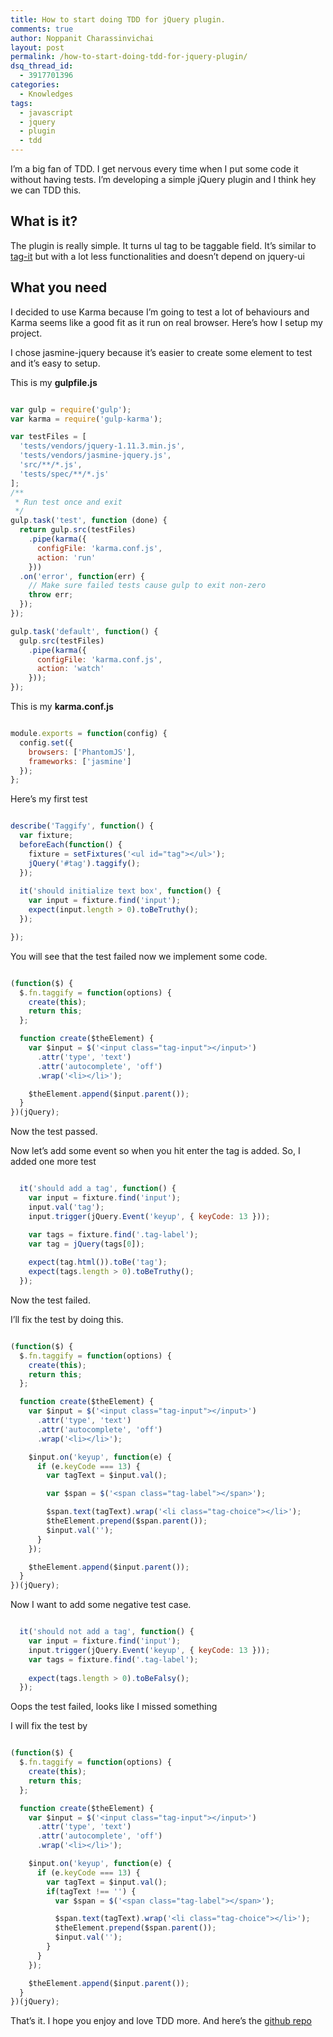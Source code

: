 ```yaml
---
title: How to start doing TDD for jQuery plugin.
comments: true
author: Noppanit Charassinvichai
layout: post
permalink: /how-to-start-doing-tdd-for-jquery-plugin/
dsq_thread_id:
  - 3917701396
categories:
  - Knowledges
tags:
  - javascript
  - jquery
  - plugin
  - tdd
---
```

I&#8217;m a big fan of TDD. I get nervous every time when I put some code it without having tests. I&#8217;m developing a simple jQuery plugin and I think hey we can TDD this.

## What is it?

The plugin is really simple. It turns ul tag to be taggable field. It&#8217;s similar to [tag-it][1] but with a lot less functionalities and doesn&#8217;t depend on jquery-ui

## What you need

I decided to use Karma because I&#8217;m going to test a lot of behaviours and Karma seems like a good fit as it run on real browser. Here&#8217;s how I setup my project. 

I chose jasmine-jquery because it&#8217;s easier to create some element to test and it&#8217;s easy to setup.

This is my **gulpfile.js**

```javascript

var gulp = require('gulp');
var karma = require('gulp-karma');

var testFiles = [
  'tests/vendors/jquery-1.11.3.min.js',
  'tests/vendors/jasmine-jquery.js',
  'src/**/*.js',
  'tests/spec/**/*.js'
];
/**
 * Run test once and exit
 */
gulp.task('test', function (done) {
  return gulp.src(testFiles)
    .pipe(karma({
      configFile: 'karma.conf.js',
      action: 'run'
    }))
  .on('error', function(err) {
    // Make sure failed tests cause gulp to exit non-zero 
    throw err;
  });
});

gulp.task('default', function() {
  gulp.src(testFiles)
    .pipe(karma({
      configFile: 'karma.conf.js',
      action: 'watch'
    }));
});

```

This is my **karma.conf.js**

``` javascript

module.exports = function(config) {
  config.set({
    browsers: ['PhantomJS'],
    frameworks: ['jasmine']
  });
};

```

Here&#8217;s my first test

``` javascript

describe('Taggify', function() {
  var fixture;
  beforeEach(function() {
    fixture = setFixtures('<ul id="tag"></ul>');
    jQuery('#tag').taggify();
  });
  
  it('should initialize text box', function() {
    var input = fixture.find('input');
    expect(input.length > 0).toBeTruthy();
  });

});

```

You will see that the test failed now we implement some code.

``` javascript

(function($) {
  $.fn.taggify = function(options) {
    create(this);
    return this;
  };

  function create($theElement) {
    var $input = $('<input class="tag-input"></input>')
      .attr('type', 'text')
      .attr('autocomplete', 'off')
      .wrap('<li></li>');

    $theElement.append($input.parent());
  }
})(jQuery);

```

Now the test passed. 

Now let&#8217;s add some event so when you hit enter the tag is added. So, I added one more test

``` javascript

  it('should add a tag', function() {
    var input = fixture.find('input');
    input.val('tag');
    input.trigger(jQuery.Event('keyup', { keyCode: 13 }));

    var tags = fixture.find('.tag-label');
    var tag = jQuery(tags[0]);
    
    expect(tag.html()).toBe('tag');
    expect(tags.length > 0).toBeTruthy();
  });

```

Now the test failed.

I&#8217;ll fix the test by doing this.

``` javascript

(function($) {
  $.fn.taggify = function(options) {
    create(this);
    return this;
  };

  function create($theElement) {
    var $input = $('<input class="tag-input"></input>')
      .attr('type', 'text')
      .attr('autocomplete', 'off')
      .wrap('<li></li>');

    $input.on('keyup', function(e) {
      if (e.keyCode === 13) {
        var tagText = $input.val();

        var $span = $('<span class="tag-label"></span>');

        $span.text(tagText).wrap('<li class="tag-choice"></li>');
        $theElement.prepend($span.parent());
        $input.val('');
      }
    });

    $theElement.append($input.parent());
  }
})(jQuery);

```

Now I want to add some negative test case.

``` javascript

  it('should not add a tag', function() {
    var input = fixture.find('input');
    input.trigger(jQuery.Event('keyup', { keyCode: 13 }));
    var tags = fixture.find('.tag-label');
    
    expect(tags.length > 0).toBeFalsy();
  });

```

Oops the test failed, looks like I missed something

I will fix the test by

``` javascript

(function($) {
  $.fn.taggify = function(options) {
    create(this);
    return this;
  };

  function create($theElement) {
    var $input = $('<input class="tag-input"></input>')
      .attr('type', 'text')
      .attr('autocomplete', 'off')
      .wrap('<li></li>');

    $input.on('keyup', function(e) {
      if (e.keyCode === 13) {
        var tagText = $input.val();
        if(tagText !== '') {
          var $span = $('<span class="tag-label"></span>');

          $span.text(tagText).wrap('<li class="tag-choice"></li>');
          $theElement.prepend($span.parent());
          $input.val('');
        }
      }
    });

    $theElement.append($input.parent());
  }
})(jQuery);

```

That&#8217;s it. I hope you enjoy and love TDD more. And here&#8217;s the [github repo][2]

 [1]: http://aehlke.github.io/tag-it/
 [2]: https://github.com/noppanit/taggify
